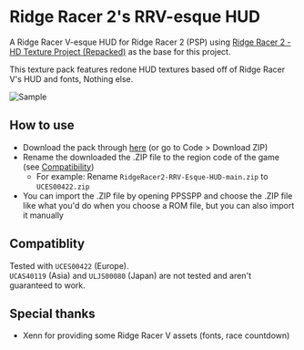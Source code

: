 # Ridge Racer 2's RRV-esque HUD

A Ridge Racer V-esque HUD for Ridge Racer 2 (PSP) using [Ridge Racer 2 - HD Texture Project (Repacked)](https://github.com/jcchikikomori/RidgeRacer2-HD-repacked) as the base for this project.

This texture pack features redone HUD textures based off of Ridge Racer V's HUD and fonts, Nothing else.

![Sample](https://github.com/dataDrawing/RidgeRacer2-RRV-Esque-HUD/blob/main/screenshots/UCES00422_00000.jpg?raw=true)

## How to use

- Download the pack through [here](https://github.com/dataDrawing/RidgeRacer2-RRV-Esque-HUD/archive/refs/heads/main.zip) (or go to Code > Download ZIP)
- Rename the downloaded the .ZIP file to the region code of the game (see [Compatibility](https://github.com/dataDrawing/RidgeRacer2-RRV-Esque-HUD#compatiblity))
  - For example: Rename `RidgeRacer2-RRV-Esque-HUD-main.zip` to `UCES00422.zip`
- You can import the .ZIP file by opening PPSSPP and choose the .ZIP file like what you'd do when you choose a ROM file, but you can also import it manually

## Compatiblity

Tested with `UCES00422` (Europe).<br>`UCAS40119` (Asia) and `ULJS00080` (Japan) are not tested and aren't guaranteed to work.

## Special thanks
- Xenn for providing some Ridge Racer V assets (fonts, race countdown)